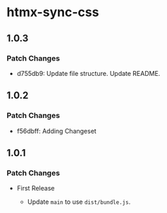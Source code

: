 # htmx-sync-css

## 1.0.3

### Patch Changes

- d755db9: Update file structure. Update README.

## 1.0.2

### Patch Changes

- f56dbff: Adding Changeset

## 1.0.1

### Patch Changes

- First Release

  - Update `main` to use `dist/bundle.js`.
